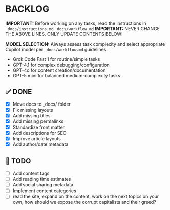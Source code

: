 # BACKLOG

**IMPORTANT:** Before working on any tasks, read the instructions in `_docs/instructions.md` `_docs/workflow.md`
**IMPORTANT:** NEVER CHANGE THE ABOVE LINES. ONLY UPDATE CONTENTS BELOW!

**MODEL SELECTION:** Always assess task complexity and select appropriate Copilot model per `_docs/workflow.md` guidelines:
- Grok Code Fast 1 for routine/simple tasks
- GPT-4.1 for complex debugging/configuration
- GPT-4o for content creation/documentation
- GPT-5 mini for balanced medium-complexity tasks

## ✅ DONE
- [x] Move docs to _docs/ folder
- [x] Fix missing layouts
- [x] Add missing titles
- [x] Add missing permalinks
- [x] Standardize front matter
- [x] Add descriptions for SEO
- [x] Improve article layouts
- [x] Add author/date metadata

## 🔄 TODO
- [ ] Add content tags
- [ ] Add reading time estimates
- [ ] Add social sharing metadata
- [ ] Implement content categories
- [ ] read the site, expand on the content, work on the next topics on your own, how should we expose the corrupt capitalists and their greed?